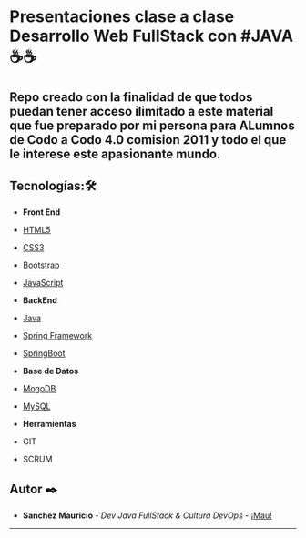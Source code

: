 # Presentaciones clase a clase Desarrollo Web FullStack con #JAVA ☕☕
## Repo creado con la finalidad de que todos puedan tener acceso ilimitado a este material que fue preparado por mi persona para ALumnos de Codo a Codo 4.0 comision 2011 y todo el que le interese este apasionante mundo.

## Tecnologías:🛠️

* **Front End**
* [HTML5](https://developer.mozilla.org/es/docs/Web/Guide/HTML/HTML5) 
* [CSS3](https://developer.mozilla.org/es/docs/Web/CSS) 
* [Bootstrap](https://getbootstrap.com) 
* [JavaScript](https://www.javascript.com/)
  
* **BackEnd**
* [Java](https://www.java.com/es/)
* [Spring Framework](https://spring.io/projects/spring-framework)
* [SpringBoot](https://spring.io/projects/spring-boot)

* **Base de Datos**
* [MogoDB](https://www.mongodb.com/es)
* [MySQL](https://www.mysql.com/)

* **Herramientas**
* GIT 
* SCRUM



## Autor ✒️

* **Sanchez Mauricio** - *Dev Java FullStack & Cultura DevOps* - [¡Mau!](https://www.linkedin.com/in/maurisandev/)

---
